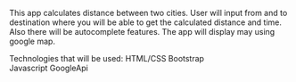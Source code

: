 This app calculates distance between two cities.
User will input from and to destination where you will be able to get the calculated distance and time.  Also there will be autocomplete features.
The app will display may using google map.

Technologies that will be used:
    HTML/CSS
    Bootstrap    
    Javascript
    GoogleApi